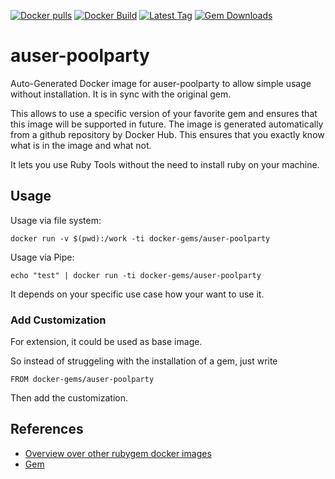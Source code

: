 [![Docker pulls](https://img.shields.io/docker/pulls/rubygem/auser-poolparty.svg)](https://hub.docker.com/r/rubygem/auser-poolparty/)
[![Docker Build](https://img.shields.io/docker/automated/rubygem/auser-poolparty.svg)](https://hub.docker.com/r/rubygem/auser-poolparty/)
[![Latest Tag](https://img.shields.io/github/tag/docker-rubygem/auser-poolparty.svg)](https://hub.docker.com/r/rubygem/auser-poolparty/)
[![Gem Downloads](https://img.shields.io/gem/dt/auser-poolparty.svg)](https://rubygems.org/gems/auser-poolparty/)
# auser-poolparty

Auto-Generated Docker image for auser-poolparty to allow simple usage without installation.
It is in sync with the original gem.

This allows to use a specific version of your favorite gem and ensures that this image will be supported in future.
The image is generated automatically from a github repository by Docker Hub.
This ensures that you exactly know what is in the image and what not.

It lets you use Ruby Tools without the need to install ruby on your machine.

## Usage

Usage via file system:

`docker run -v $(pwd):/work -ti docker-gems/auser-poolparty`

Usage via Pipe:

`echo "test" | docker run -ti docker-gems/auser-poolparty`

It depends on your specific use case how your want to use it.

### Add Customization

For extension, it could be used as base image.

So instead of struggeling with the installation of a gem, just write

`FROM docker-gems/auser-poolparty`

Then add the customization.

## References

 - [Overview over other rubygem docker images](https://github.com/thinkbot/docker-rubygem)
 - [Gem](https://rubygems.org/gems/auser-poolparty/)
